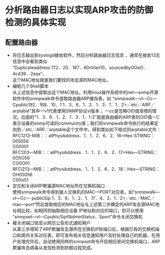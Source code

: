 # 分析路由器日志以实现ARP攻击的防御检测的具体实现

## 配置路由器  
* 将日志输出到syslogd接收软件，然后分析路由器日志信息 ，通常在接收13志信息中会看到类似   
  “Duplicateaddress 172．20．187．60nVlan10，sourcedbyOOeO．4c439．2eaa”，  
  这个MAC地址就是我们要找的攻击源的MAC地址。
* 编制几个Shell脚本  
  从上述信息中提取出这个MAC地址。利用linux操作系统中的net—snmp开源软件中的snmpwalk命令提取路由器ARP缓存表，如 “snmpwalk—vl—Cc—Cpublic192．168．10．1 1．3．6．1．2．1．3．1．1．2>／etc／ARP／arptable”其中一v1代表使用SNMP协议vl版本；
一cc是忽略OID值渐增的情况，后面的“1．3．6．1．2．1．3．1．1-2”就是路由器的ARP表的OID值一C表示设备的snmp可读的community值；我们将snmpwalk命令执行的结果定向到／etc／ARP／arptable这个文件中，得到类似如下格式的arptable文件：  
RFC1213-MIB：：atPhysAddress．1．1．2．6．2．16=Hex-STRING：005056   
 C00001   
 RFC12l3一MIB：：atPhysAddress．1．1．2．6．2．17=Hex—STRING：0O5O56   
  CO0O01   
   RFCl213一MIB：：atPhvsAddress．1．1．2．6．2．18：Hex—STRING：OH05056   
    C00o01   
* 定位和关闭ARP欺骗源MAC地址所在交换机端口  
  使用snmpwalk命令得到接人交换机的MAC—PORT对应表，如“snmpwalk—vl—Cc一 publicSip 1．3．6．1．2．1．17．4．3．1．2>／etc／MAC／mac—port“然后提取相应的MAC地址与上述第二步确定的ARP攻击源MAC地址相比较，如相同则抽取相应设备 IP地址和对应的端口，则可以使用 “snmpset—vl—CpublicSipifAdminStatus．Sport”命令关闭交换机 
* 被关闭端口信息以网页公告形式通知用户  
  从第三步得知了ARP欺骗攻击源所在交换机IP和端口后，根据已有的交换机端口和房间关系对应表，即可发布相关信息通知用户及时处理自己的机器，在用户处理完毕后，自动使用同样的snmpset命令开启相应房间交换机端口，ARP欺骗攻击病毒从发现检测到防御过程完成。
  
  
